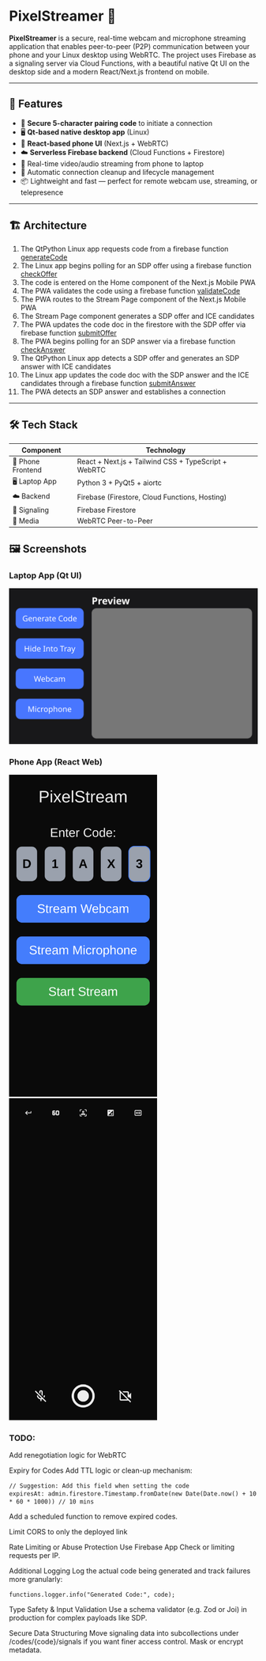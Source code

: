 # PixelStreamer 🎥

**PixelStreamer** is a secure, real-time webcam and microphone streaming application that enables peer-to-peer (P2P) communication between your phone and your Linux desktop using WebRTC. The project uses Firebase as a signaling server via Cloud Functions, with a beautiful native Qt UI on the desktop side and a modern React/Next.js frontend on mobile.

---

## 🚀 Features

- 🔐 **Secure 5-character pairing code** to initiate a connection
- 🖥️ **Qt-based native desktop app** (Linux)
- 📱 **React-based phone UI** (Next.js + WebRTC)
- ☁️ **Serverless Firebase backend** (Cloud Functions + Firestore)
- 🎥 Real-time video/audio streaming from phone to laptop
- 🔄 Automatic connection cleanup and lifecycle management
- 📦 Lightweight and fast — perfect for remote webcam use, streaming, or telepresence

---

## 🏗️ Architecture

1. The QtPython Linux app requests code from a firebase function [generateCode](https://generatecode-qaf2yvcrrq-uc.a.run.app)
2. The Linux app begins polling for an SDP offer using a firebase function [checkOffer](https://checkoffer-qaf2yvcrrq-uc.a.run.app)
3. The code is entered on the Home component of the Next.js Mobile PWA
4. The PWA validates the code using a firebase function [validateCode](https://validatecode-qaf2yvcrrq-uc.a.run.app)
5. The PWA routes to the Stream Page component of the Next.js Mobile PWA
6. The Stream Page component generates a SDP offer and ICE candidates
7. The PWA updates the code doc in the firestore with the SDP offer via firebase function [submitOffer](https://submitoffer-qaf2yvcrrq-uc.a.run.app)
8. The PWA begins polling for an SDP answer via a firebase function [checkAnswer](https://checkanswer-qaf2yvcrrq-uc.a.run.app)
9. The QtPython Linux app detects a SDP offer and generates an SDP answer with ICE candidates
10. The Linux app updates the code doc with the SDP answer and the ICE candidates through a firebase function [submitAnswer](https://submitanswer-qaf2yvcrrq-uc.a.run.app)
11. The PWA detects an SDP answer and establishes a connection

---

## 🛠️ Tech Stack

| Component | Technology |
|----------|------------|
| 📱 Phone Frontend | React + Next.js + Tailwind CSS + TypeScript + WebRTC |
| 🖥️ Laptop App | Python 3 + PyQt5 + aiortc |
| ☁️ Backend | Firebase (Firestore, Cloud Functions, Hosting) |
| 🔄 Signaling | Firebase Firestore |
| 🧪 Media | WebRTC Peer-to-Peer |

## 🖼️ Screenshots

### Laptop App (Qt UI)
<img src="./assets/laptop-ui.png" alt="Laptop UI" width="600"/>

### Phone App (React Web)
<img src="./assets/phone-ui.png" alt="Phone UI" width="300"/>
<img src="./assets/stream-ui.png" alt="Stream UI" width="300"/>


### TODO:
Add renegotiation logic for WebRTC

Expiry for Codes
Add TTL logic or clean-up mechanism:
```
// Suggestion: Add this field when setting the code
expiresAt: admin.firestore.Timestamp.fromDate(new Date(Date.now() + 10 * 60 * 1000)) // 10 mins
```
Add a scheduled function to remove expired codes.

Limit CORS to only the deployed link

Rate Limiting or Abuse Protection
Use Firebase App Check or limiting requests per IP.

Additional Logging
Log the actual code being generated and track failures more granularly:
```
functions.logger.info("Generated Code:", code);
```

Type Safety & Input Validation
Use a schema validator (e.g. Zod or Joi) in production for complex payloads like SDP.

Secure Data Structuring
Move signaling data into subcollections under /codes/{code}/signals if you want finer access control.
Mask or encrypt metadata.